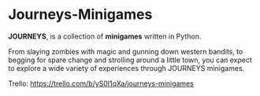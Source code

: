 # Journeys-Minigames

**JOURNEYS**, is a collection of **minigames** written in Python.

From slaying zombies with magic and gunning down western bandits, to begging for spare change and strolling around a little town, you can expect to explore a wide variety of experiences through JOURNEYS minigames.

Trello: https://trello.com/b/yS0l1qXa/journeys-minigames
